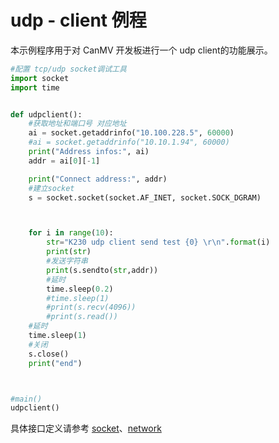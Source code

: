 # udp - client 例程

本示例程序用于对 CanMV 开发板进行一个 udp client的功能展示。

```python
#配置 tcp/udp socket调试工具
import socket
import time


def udpclient():
    #获取地址和端口号 对应地址
    ai = socket.getaddrinfo("10.100.228.5", 60000)
    #ai = socket.getaddrinfo("10.10.1.94", 60000)
    print("Address infos:", ai)
    addr = ai[0][-1]

    print("Connect address:", addr)
    #建立socket
    s = socket.socket(socket.AF_INET, socket.SOCK_DGRAM)



    for i in range(10):
        str="K230 udp client send test {0} \r\n".format(i)
        print(str)
        #发送字符串
        print(s.sendto(str,addr))
        #延时
        time.sleep(0.2)
        #time.sleep(1)
        #print(s.recv(4096))
        #print(s.read())
    #延时
    time.sleep(1)
    #关闭
    s.close()
    print("end")



#main()
udpclient()

```

具体接口定义请参考 [socket](../../api/extmod/K230_CanMV_socket模块API手册.md)、[network](../../api/extmod/K230_CanMV_network模块API手册.md)
